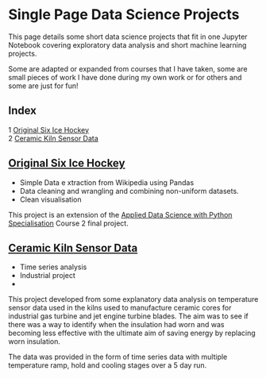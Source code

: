 # Single Page Data Science Projects

This page details some short data science projects that fit in one Jupyter Notebook covering exploratory data analysis and short machine learning projects. 

Some are adapted or expanded from courses that I have taken, some are small pieces of work I have done during my own work or for others and some are just for fun!

## Index
1 [Original Six Ice Hockey](../Original_Six.ipynb)  
2 [Ceramic Kiln Sensor Data ](../Kiln_Insulation.ipynb)

## [Original Six Ice Hockey](../Original_Six.ipynb)
- Simple Data e xtraction from Wikipedia using Pandas
- Data cleaning and wrangling and combining non-uniform datasets.
- Clean visualisation

This project is an extension of the [Applied Data Science with Python Specialisation](../../../Applied-Data-Science-with-Python) Course 2 final project.

## [Ceramic Kiln Sensor Data ](../Kiln_Insulation.ipynb)
- Time series analysis
- Industrial project
-

This project developed from some explanatory data analysis on temperature sensor data used in the kilns used to manufacture ceramic cores for industrial gas turbine and jet engine turbine blades. The aim was to see if there was a way to identify when the insulation had worn and was becoming less effective with the ultimate aim of saving energy by replacing worn insulation.

The data was provided in the form of time series data with multiple temperature ramp, hold and cooling stages over a 5 day run.

